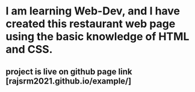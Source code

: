 # I am learning Web-Dev, and I have created this restaurant web page using the basic knowledge of HTML and CSS.

## project is live on github page link [rajsrm2021.github.io/example/]
